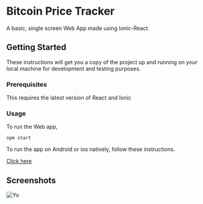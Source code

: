 # Bitcoin Price Tracker

A basic, single screen Web App made using Ionic-React.

## Getting Started

These instructions will get you a copy of the project up and running on your local machine for development and testing purposes.

### Prerequisites

This requires the latest version of React and Ionic

### Usage

To run the Web app,

``` npm start ```

To run the app on Android or ios natively, follow these instructions.

[Click here](https://capacitor.ionicframework.com/docs/getting-started/)

## Screenshots

![Yo](./src/screenshots/grab.jpg)

